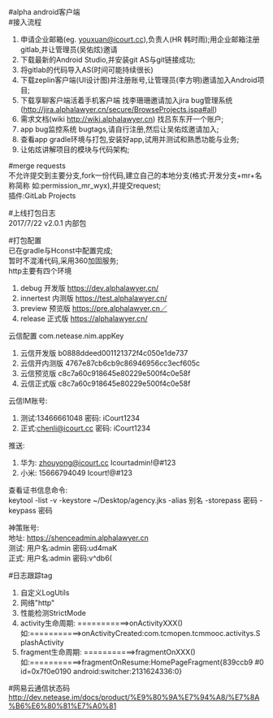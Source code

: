 #alpha android客户端  
#接入流程  
 1. 申请企业邮箱(eg. youxuan@icourt.cc),负责人(HR 韩时雨);用企业邮箱注册gitlab,并让管理员(吴佑炫)邀请  
 2. 下载最新的Android Studio,并安装git AS与git链接成功;  
 3. 将gitlab的代码导入AS(时间可能持续很长)
 4. 下载zeplin客户端(UI设计图)并注册账号,让管理员(李方明)邀请加入Android项目;
 5. 下载享聊客户端活着手机客户端 找李珊珊邀请加入jira bug管理系统 (http://jira.alphalawyer.cn/secure/BrowseProjects.jspa#all)  
 6. 需求文档(wiki http://wiki.alphalawyer.cn) 找吕东东开一个账户;  
 7. app bug监控系统 bugtags,请自行注册,然后让吴佑炫邀请加入;  
 8. 查看app gradle环境与打包,安装好app,试用并测试和熟悉功能与业务;
 9. 让佑炫讲解项目的模块与代码架构;  
 
#merge requests  
   不允许提交到主要分支,fork一份代码,建立自己的本地分支(格式:开发分支+mr+名称简称 如:permission_mr_wyx),并提交request;  
   插件:GitLab Projects
 
 
#上线打包日志  
 2017/7/22 v2.0.1 内部包  
 
#打包配置  
 已在gradle与Hconst中配置完成;  
 暂时不混淆代码,采用360加固服务;  
 http主要有四个环境  
 1. debug     开发版   https://dev.alphalawyer.cn/  
 2. innertest 内测版   https://test.alphalawyer.cn/  
 3. preview   预览版   https://pre.alphalawyer.cn／  
 4. release   正式版   https://alphalawyer.cn/  
 
 云信配置 com.netease.nim.appKey
 1. 云信开发版 b0888ddeed001121372f4c050e1de737
 2. 云信开内测版 4767e87cb6cb9c86946956cc3ecf605c
 3. 云信预览版 c8c7a60c918645e80229e500f4c0e58f
 4. 云信正式版 c8c7a60c918645e80229e500f4c0e58f

 云信IM账号:  
 1. 测试:13466661048      密码: iCourt1234  
 2. 正式:chenli@icourt.cc 密码: iCourt1234   
   
 推送:  
 1. 华为: zhouyong@icourt.cc  Icourtadmin!@#123  
 2. 小米: 15666794049         Icourt!@#123

 查看证书信息命令:  
     keytool -list -v -keystore ~/Desktop/agency.jks -alias 别名 -storepass 密码 -keypass 密码  
      
 神策账号:  
  地址: https://shenceadmin.alphalawyer.cn  
  测试: 用户名:admin 密码:ud4maK  
  正式: 用户名:admin 密码:v^db6(

#日志跟踪tag
1. 自定义LogUtils
2. 网络"http"
3. 性能检测StrictMode
4. activity生命周期:  ===========>onActivityXXX() 如:===========>onActivityCreated:com.tcmopen.tcmmooc.activitys.SplashActivity
5. fragment生命周期:  ===========>fragmentOnXXX() 如:===========>fragmentOnResume:HomePageFragment{839ccb9 #0 id=0x7f0e0190 android:switcher:2131624336:0}  


#网易云通信状态码
  http://dev.netease.im/docs/product/%E9%80%9A%E7%94%A8/%E7%8A%B6%E6%80%81%E7%A0%81  
